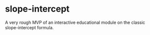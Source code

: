 # slope-intercept

A very rough MVP of an interactive educational module on the classic slope-intercept formula.
